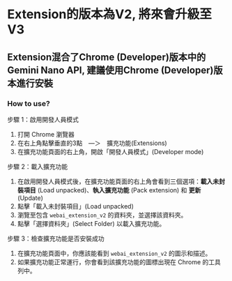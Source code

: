 # Extension的版本為V2, 將來會升級至V3

## Extension混合了Chrome (Developer)版本中的Gemini Nano API, 建議使用Chrome (Developer)版本進行安裝



### How to use?

步驟 1：啟用開發人員模式
1. 打開 Chrome 瀏覽器
2. 在右上角點擊垂直的3點　—＞　擴充功能(Extensions)
4. 在擴充功能頁面的右上角，開啟「開發人員模式」(Developer mode)


步驟 2：載入擴充功能
1. 在啟用開發人員模式後，在擴充功能頁面的右上角會看到三個選項：**載入未封裝項目** (Load unpacked)、**執入擴充功能** (Pack extension) 和 **更新** (Update)
2. 點擊「載入未封裝項目」(Load unpacked)
3. 瀏覽至包含 `webai_extension_v2` 的資料夾，並選擇該資料夾。
4. 點擊「選擇資料夾」(Select Folder) 以載入擴充功能。


步驟 3：檢查擴充功能是否安裝成功
1. 在擴充功能頁面中，你應該能看到 `webai_extension_v2` 的圖示和描述。
2. 如果擴充功能正常運行，你會看到該擴充功能的圖標出現在 Chrome 的工具列中。
